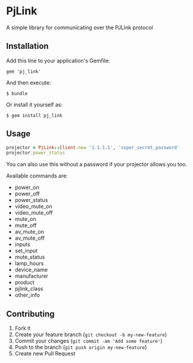 # PjLink

A simple library for communicating over the PJLink protocol

## Installation

Add this line to your application's Gemfile:

    gem 'pj_link'

And then execute:

    $ bundle

Or install it yourself as:

    $ gem install pj_link

## Usage

```ruby
projector = PjLink::Client.new '1.1.1.1', 'super_secret_password'
projector.power_status
```

You can also use this without a password if your projector allows you too.

Available commands are:
 - power_on
 - power_off
 - power_status
 - video_mute_on
 - video_mute_off
 - mute_on
 - mute_off
 - av_mute_on
 - av_mute_off
 - inputs
 - set_input
 - mute_status
 - lamp_hours
 - device_name
 - manufacturer
 - product
 - pjlink_class
 - other_info

## Contributing

1. Fork it
2. Create your feature branch (`git checkout -b my-new-feature`)
3. Commit your changes (`git commit -am 'Add some feature'`)
4. Push to the branch (`git push origin my-new-feature`)
5. Create new Pull Request
